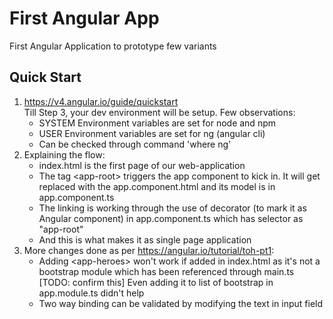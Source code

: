 # First Angular App
First Angular Application to prototype few variants

## Quick Start
1. https://v4.angular.io/guide/quickstart </br>
Till Step 3, your dev environment will be setup. Few observations:
    - SYSTEM Environment variables are set for node and npm
    - USER Environment variables are set for ng (angular cli)
    - Can be checked through command 'where ng'
2. Explaining the flow:
    - index.html is the first page of our web-application
    - The tag &lt;app-root> triggers the app component to kick in. It will get replaced with the app.component.html and its model is in app.component.ts
    - The linking is working through the use of decorator (to mark it as Angular component) in app.component.ts which has selector as "app-root"
    - And this is what makes it as single page application
3. More changes done as per https://angular.io/tutorial/toh-pt1:
    - Adding &lt;app-heroes> won't work if added in index.html as it's not a bootstrap module which has been referenced through main.ts [TODO: confirm this] Even adding it to list of bootstrap in app.module.ts didn't help
    - Two way binding can be validated by modifying the text in input field